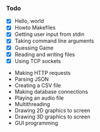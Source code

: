 ### Todo

  - [x] Hello, world
  - [x] Howto Makefiles 
  - [x] Getting user input from stdin
  - [x] Taking command line arguments
  - [x] Guessing Game
  - [x] Reading and writing files
  - [x] Using TCP sockets
  -  Making HTTP requests
  -  Parsing JSON
  -  Creating a CSV file
  -  Making database connections
  -  Playing an audio file
  -  Multithreading
  -  Drawing 2D graphics to screen
  -  Drawing 3D graphics to screen
  -  GUI programming
 
